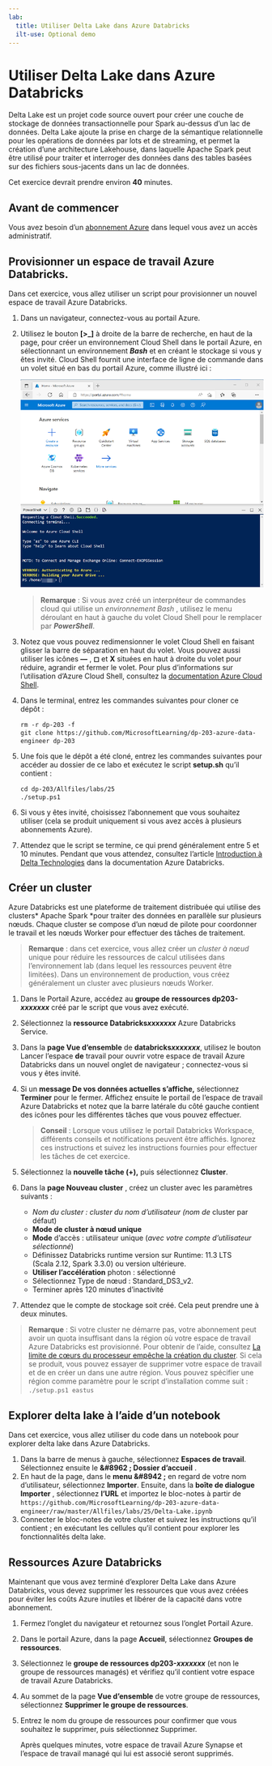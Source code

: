 ```yaml
---
lab:
  title: Utiliser Delta Lake dans Azure Databricks
  ilt-use: Optional demo
---
```


# Utiliser Delta Lake dans Azure Databricks

Delta Lake est un projet code source ouvert pour créer une couche de stockage de données transactionnelle pour Spark au-dessus d’un lac de données. Delta Lake ajoute la prise en charge de la sémantique relationnelle pour les opérations de données par lots et de streaming, et permet la création d’une architecture Lakehouse, dans laquelle Apache Spark peut être utilisé pour traiter et interroger des données dans des tables basées sur des fichiers sous-jacents dans un lac de données.

Cet exercice devrait prendre environ **40** minutes.

## Avant de commencer

Vous avez besoin d’un [abonnement Azure](https://azure.microsoft.com/free) dans lequel vous avez un accès administratif.

## Provisionner un espace de travail Azure Databricks.

Dans cet exercice, vous allez utiliser un script pour provisionner un nouvel espace de travail Azure Databricks.

1. Dans un navigateur, connectez-vous au portail Azure.
2. Utilisez le bouton **[\>_]** à droite de la barre de recherche, en haut de la page, pour créer un environnement Cloud Shell dans le portail Azure, en sélectionnant un environnement ***Bash*** et en créant le stockage si vous y êtes invité. Cloud Shell fournit une interface de ligne de commande dans un volet situé en bas du portail Azure, comme illustré ici :

    ![Portail Azure avec un volet Cloud Shell](./images/cloud-shell.png)

    > **Remarque** : Si vous avez créé un interpréteur de commandes cloud qui utilise un *environnement Bash* , utilisez le menu déroulant en haut à gauche du volet Cloud Shell pour le remplacer par ***PowerShell***.

3. Notez que vous pouvez redimensionner le volet Cloud Shell en faisant glisser la barre de séparation en haut du volet. Vous pouvez aussi utiliser les icônes **&#8212;** , **&#9723;** et **X** situées en haut à droite du volet pour réduire, agrandir et fermer le volet. Pour plus d’informations sur l’utilisation d’Azure Cloud Shell, consultez la [documentation Azure Cloud Shell](https://docs.microsoft.com/azure/cloud-shell/overview).

4. Dans le terminal, entrez les commandes suivantes pour cloner ce dépôt :

    ```
    rm -r dp-203 -f
    git clone https://github.com/MicrosoftLearning/dp-203-azure-data-engineer dp-203
    ```

5. Une fois que le dépôt a été cloné, entrez les commandes suivantes pour accéder au dossier de ce labo et exécutez le script **setup.sh** qu’il contient :

    ```
    cd dp-203/Allfiles/labs/25
    ./setup.ps1
    ```

6. Si vous y êtes invité, choisissez l’abonnement que vous souhaitez utiliser (cela se produit uniquement si vous avez accès à plusieurs abonnements Azure).

7. Attendez que le script se termine, ce qui prend généralement entre 5 et 10 minutes. Pendant que vous attendez, consultez l’article [Introduction à Delta Technologies](https://learn.microsoft.com/azure/databricks/introduction/delta-comparison) dans la documentation Azure Databricks.

## Créer un cluster

Azure Databricks est une plateforme de traitement distribuée qui utilise des clusters* Apache Spark *pour traiter des données en parallèle sur plusieurs nœuds. Chaque cluster se compose d’un nœud de pilote pour coordonner le travail et les nœuds Worker pour effectuer des tâches de traitement.

> **Remarque** : dans cet exercice, vous allez créer un *cluster à nœud* unique pour réduire les ressources de calcul utilisées dans l’environnement lab (dans lequel les ressources peuvent être limitées). Dans un environnement de production, vous créez généralement un cluster avec plusieurs nœuds Worker.

1. Dans le Portail Azure, accédez au **groupe de ressources dp203-*xxxxxxx*** créé par le script que vous avez exécuté.
2. Sélectionnez la **ressource Databricks*xxxxxxx*** Azure Databricks Service.
3. Dans la **page Vue d’ensemble** de **databricks*xxxxxxx***, utilisez le bouton Lancer l’espace **de** travail pour ouvrir votre espace de travail Azure Databricks dans un nouvel onglet de navigateur ; connectez-vous si vous y êtes invité.
4. Si un **message De vos données actuelles s’affiche,** sélectionnez **Terminer** pour le fermer. Affichez ensuite le portail de l’espace de travail Azure Databricks et notez que la barre latérale du côté gauche contient des icônes pour les différentes tâches que vous pouvez effectuer.

    >**Conseil** : Lorsque vous utilisez le portail Databricks Workspace, différents conseils et notifications peuvent être affichés. Ignorez ces instructions et suivez les instructions fournies pour effectuer les tâches de cet exercice.

1. Sélectionnez la **nouvelle tâche (+),** puis sélectionnez **Cluster**.
1. Dans la **page Nouveau cluster** , créez un cluster avec les paramètres suivants :
    - **Nom du cluster : *cluster du nom** d’utilisateur (nom de* cluster par défaut)
    - **Mode de cluster à nœud unique**
    - **Mode** d’accès : utilisateur unique (*avec votre compte d’utilisateur sélectionné*)
    - Définissez Databricks runtime version sur Runtime: 11.3 LTS (Scala 2.12, Spark 3.3.0) ou version ultérieure.
    - **Utiliser l’accélération** photon : sélectionné
    - Sélectionnez Type de nœud : Standard_DS3_v2.
    - Terminer après 120 minutes d’inactivité

7. Attendez que le compte de stockage soit créé. Cela peut prendre une à deux minutes.

> **Remarque** : Si votre cluster ne démarre pas, votre abonnement peut avoir un quota insuffisant dans la région où votre espace de travail Azure Databricks est provisionné. Pour obtenir de l’aide, consultez [La limite de cœurs du processeur empêche la création du cluster](https://docs.microsoft.com/azure/databricks/kb/clusters/azure-core-limit). Si cela se produit, vous pouvez essayer de supprimer votre espace de travail et de en créer un dans une autre région. Vous pouvez spécifier une région comme paramètre pour le script d’installation comme suit : `./setup.ps1 eastus`

## Explorer delta lake à l’aide d’un notebook

Dans cet exercice, vous allez utiliser du code dans un notebook pour explorer delta lake dans Azure Databricks.

1. Dans la barre de menus à gauche, sélectionnez **Espaces de travail**. Sélectionnez ensuite le **&#8962 ; Dossier d’accueil** .
1. En haut de la page, dans le **menu &#8942 ;** en regard de votre nom d’utilisateur, sélectionnez **Importer**. Ensuite, dans la **boîte de dialogue Importer** , sélectionnez **l’URL** et importez le bloc-notes à partir de `https://github.com/MicrosoftLearning/dp-203-azure-data-engineer/raw/master/Allfiles/labs/25/Delta-Lake.ipynb`
1. Connecter le bloc-notes de votre cluster et suivez les instructions qu’il contient ; en exécutant les cellules qu’il contient pour explorer les fonctionnalités delta lake.

## Ressources Azure Databricks

Maintenant que vous avez terminé d’explorer Delta Lake dans Azure Databricks, vous devez supprimer les ressources que vous avez créées pour éviter les coûts Azure inutiles et libérer de la capacité dans votre abonnement.

1. Fermez l’onglet du navigateur et retournez sous l’onglet Portail Azure.
2. Dans le portail Azure, dans la page **Accueil**, sélectionnez **Groupes de ressources**.
3. Sélectionnez le **groupe de ressources dp203-*xxxxxxx*** (et non le groupe de ressources managés) et vérifiez qu’il contient votre espace de travail Azure Databricks.
4. Au sommet de la page **Vue d’ensemble** de votre groupe de ressources, sélectionnez **Supprimer le groupe de ressources**.
5. Entrez le nom du groupe de ressources pour confirmer que vous souhaitez le supprimer, puis sélectionnez Supprimer.

    Après quelques minutes, votre espace de travail Azure Synapse et l’espace de travail managé qui lui est associé seront supprimés.

